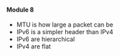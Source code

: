 #### Module 8
- MTU is how large a packet can be
- IPv6 is a simpler header than IPv4
- IPv6 are hierarchical
- IPv4 are flat
